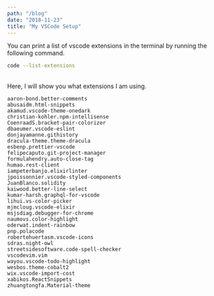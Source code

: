 ```yaml
---
path: "/blog"
date: "2018-11-23"
title: "My VSCode Setup"
---
```



You can print a list of vscode extensions in the terminal by running the following command.

```bash
code --list-extensions
```
<br>
Here, I will show you what extensions I am using. 

```
aaron-bond.better-comments
abusaidm.html-snippets
akamud.vscode-theme-onedark
christian-kohler.npm-intellisense
CoenraadS.bracket-pair-colorizer
dbaeumer.vscode-eslint
donjayamanne.githistory
dracula-theme.theme-dracula
esbenp.prettier-vscode
felipecaputo.git-project-manager
formulahendry.auto-close-tag
humao.rest-client
iampeterbanjo.elixirlinter
jpoissonnier.vscode-styled-components
JuanBlanco.solidity
kaiwood.better-line-select
kumar-harsh.graphql-for-vscode
lihui.vs-color-picker
mjmcloug.vscode-elixir
msjsdiag.debugger-for-chrome
naumovs.color-highlight
oderwat.indent-rainbow
pnp.polacode
robertohuertasm.vscode-icons
sdras.night-owl
streetsidesoftware.code-spell-checker
vscodevim.vim
wayou.vscode-todo-highlight
wesbos.theme-cobalt2
wix.vscode-import-cost
xabikos.ReactSnippets
zhuangtongfa.Material-theme
```